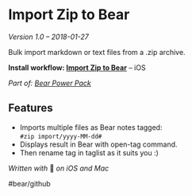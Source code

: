 # Import Zip to Bear
*Version 1.0 – 2018-01-27*

Bulk import markdown or text files from a .zip archive.

**Install workflow: [Import Zip to Bear](https://workflow.is/workflows/a5efe204384c4f4ab1869b7b1f50fead)** – iOS

*Part of: [Bear Power Pack](https://github.com/rovest/Bear-Power-Pack/blob/master/README.md)*

## Features
- Imports multiple files as Bear notes tagged:   
`#zip import/yyyy-MM-dd#`
- Displays result in Bear with open-tag command.
- Then rename tag in taglist as it suits you :)

*Written with* 🐻 *on iOS and Mac*

#bear/github
